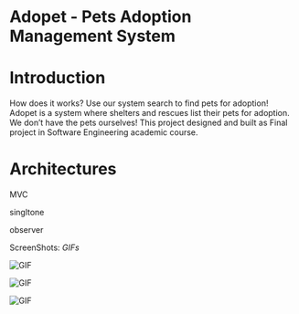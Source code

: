 # Adopet - Pets Adoption Management System

# Introduction
How does it works?
Use our system search to find pets for adoption!
Adopet is a system where shelters and rescues list their pets for adoption. We don’t have the pets ourselves!
This project designed and built as Final project in Software Engineering academic course.

# Architectures
MVC

singltone

observer

ScreenShots:
*GIFs*


![GIF](https://media.giphy.com/media/Tg1cfnLi3tYl3cIFBz/giphy.gif)


![GIF](https://media.giphy.com/media/RMrDHPQfcjtmTAjSjl/giphy.gif)

![GIF](https://media.giphy.com/media/hW4pe35u6nPmhduXu7/giphy.gif)
